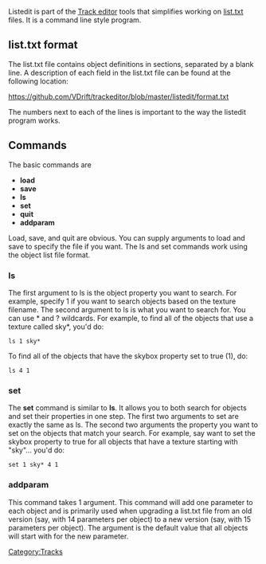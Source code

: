 Listedit is part of the [Track editor](Track_editor.md) tools that simplifies working on [list.txt](Track_files_and_formats.md) files. It is a command line style program.

list.txt format
---------------

The list.txt file contains object definitions in sections, separated by a blank line. A description of each field in the list.txt file can be found at the following location:

<https://github.com/VDrift/trackeditor/blob/master/listedit/format.txt>

The numbers next to each of the lines is important to the way the listedit program works.

Commands
--------

The basic commands are

-   **load**
-   **save**
-   **ls**
-   **set**
-   **quit**
-   **addparam**

Load, save, and quit are obvious. You can supply arguments to load and save to specify the file if you want. The ls and set commands work using the object list file format.

### ls

The first argument to ls is the object property you want to search. For example, specify 1 if you want to search objects based on the texture filename. The second argument to ls is what you want to search for. You can use \* and ? wildcards. For example, to find all of the objects that use a texture called sky\*, you'd do:

`ls 1 sky*`

To find all of the objects that have the skybox property set to true (1), do:

`ls 4 1`

### set

The **set** command is similar to **ls**. It allows you to both search for objects and set their properties in one step. The first two arguments to set are exactly the same as ls. The second two arguments the property you want to set on the objects that match your search. For example, say want to set the skybox property to true for all objects that have a texture starting with "sky"... you'd do:

`set 1 sky* 4 1`

### addparam

This command takes 1 argument. This command will add one parameter to each object and is primarily used when upgrading a list.txt file from an old version (say, with 14 parameters per object) to a new version (say, with 15 parameters per object). The argument is the default value that all objects will start with for the new parameter.

<Category:Tracks>
